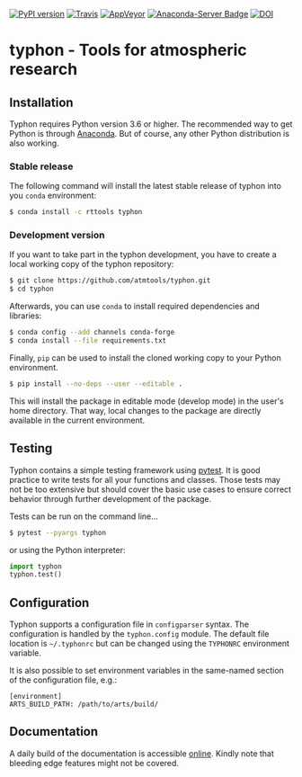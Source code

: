 [![PyPI version](https://badge.fury.io/py/typhon.svg)](https://badge.fury.io/py/typhon)
[![Travis](https://img.shields.io/travis/atmtools/typhon/master.svg?label=Travis%20CI)](https://travis-ci.org/atmtools/typhon)
[![AppVeyor](https://img.shields.io/appveyor/ci/olemke/typhon-3o47b/master.svg?label=AppVeyor)](https://ci.appveyor.com/project/olemke/typhon-3o47b)
[![Anaconda-Server Badge](https://anaconda.org/rttools/typhon/badges/installer/conda.svg)](https://anaconda.org/rttools/typhon)
[![DOI](https://zenodo.org/badge/DOI/10.5281/zenodo.1300318.svg)](https://doi.org/10.5281/zenodo.1300318)

# typhon - Tools for atmospheric research

## Installation
Typhon requires Python version 3.6 or higher. The recommended way to get Python
is through [Anaconda]. But of course, any other Python distribution is also
working.

### Stable release
The following command will install the latest stable release of typhon into you
``conda`` environment:
```bash
$ conda install -c rttools typhon
```

### Development version
If you want to take part in the typhon development, you have to create
a local working copy of the typhon repository:
```bash
$ git clone https://github.com/atmtools/typhon.git
$ cd typhon
```

Afterwards, you can use ``conda`` to install required dependencies
and libraries:
```bash
$ conda config --add channels conda-forge
$ conda install --file requirements.txt
```

Finally, ``pip`` can be used to install the cloned working copy
to your Python environment.
```bash
$ pip install --no-deps --user --editable .
```

This will install the package in editable mode (develop mode) in the user's
home directory. That way, local changes to the package are directly available
in the current environment.

## Testing
Typhon contains a simple testing framework using [pytest]. It is good
practice to write tests for all your functions and classes. Those tests may not
be too extensive but should cover the basic use cases to ensure correct
behavior through further development of the package.

Tests can be run on the command line...
```bash
$ pytest --pyargs typhon
```
or using the Python interpreter:
```python
import typhon
typhon.test()
```

## Configuration
Typhon supports a configuration file in ``configparser`` syntax. The
configuration is handled by the ``typhon.config`` module. The default file
location is ``~/.typhonrc`` but can be changed using the ``TYPHONRC``
environment variable.

It is also possible to set environment variables in the same-named
section of the configuration file, e.g.:
```
[environment]
ARTS_BUILD_PATH: /path/to/arts/build/
```

## Documentation
A daily build of the documentation is accessible
[online](http://radiativetransfer.org/misc/typhon/doc-trunk).
Kindly note that bleeding edge features might not be covered.

[Sphinx]: http://www.sphinx-doc.org
[Anaconda]: https://www.continuum.io/downloads
[pytest]: https://docs.pytest.org/
